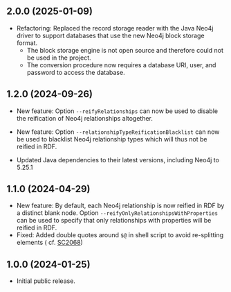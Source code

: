 ## 2.0.0 (2025-01-09)

- Refactoring: Replaced the record storage reader with the Java Neo4j driver to support databases that use
  the new Neo4j block storage format.
  - The block storage engine is not open source and therefore could not be used in the project.
  - The conversion procedure now requires a database URI, user, and password to access the database.

## 1.2.0 (2024-09-26)

- New feature: Option `--reifyRelationships` can now be used to disable the reification of Neo4j relationships
  altogether.

- New feature: Option `--relationshipTypeReificationBlacklist` can now be used to blacklist Neo4j relationship types
  which will thus not be reified in RDF.

- Updated Java dependencies to their latest versions, including Neo4j to 5.25.1

## 1.1.0 (2024-04-29)

- New feature: By default, each Neo4j relationship is now reified in RDF by a distinct blank node.
  Option `--reifyOnlyRelationshipsWithProperties` can be used to specify that only relationships with properties will be
  reified in RDF.
- Fixed: Added double quotes around `$@` in shell script to avoid re-splitting elements (
  cf. [SC2068](https://github.com/koalaman/shellcheck/wiki/SC2068))

## 1.0.0 (2024-01-25)

- Initial public release.